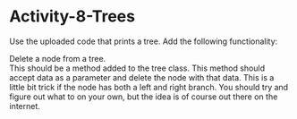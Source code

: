 # Activity-8-Trees
Use the uploaded code that prints a tree. Add the following functionality:

Delete a node from a tree. <br>
   This should be a method added to the tree class. This method should accept data as a parameter and delete the node with that data. This is a little bit trick if the node has both a left and right branch. You should try and figure out what to on your own, but the idea is of course out there on the internet.
    
